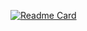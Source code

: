 [![Readme Card](https://github-readme-stats.vercel.app/api/pin/?username=Adrian-Pramana-Wijaya&repo=Inheritance-Jual-Beli)](https://github.com/Adrian-Pramana-Wijaya/Inheritance-Jual-Beli)
